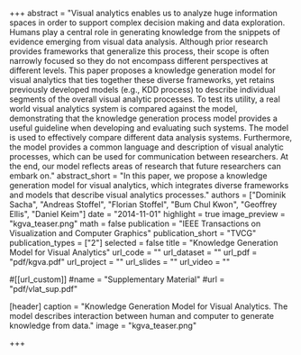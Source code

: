 +++
abstract = "Visual analytics enables us to analyze huge information spaces in order to support complex decision making and data exploration. Humans play a central role in generating knowledge from the snippets of evidence emerging from visual data analysis. Although prior research provides frameworks that generalize this process, their scope is often narrowly focused so they do not encompass different perspectives at different levels. This paper proposes a knowledge generation model for visual analytics that ties together these diverse frameworks, yet retains previously developed models (e.g., KDD process) to describe individual segments of the overall visual analytic processes. To test its utility, a real world visual analytics system is compared against the model, demonstrating that the knowledge generation process model provides a useful guideline when developing and evaluating such systems. The model is used to effectively compare different data analysis systems. Furthermore, the model provides a common language and description of visual analytic processes, which can be used for communication between researchers. At the end, our model reflects areas of research that future researchers can embark on."
abstract_short = "In this paper, we propose a knowledge generation model for visual analytics, which integrates diverse frameworks and models that describe visual analytics processes."
authors = ["Dominik Sacha", "Andreas Stoffel", "Florian Stoffel", "Bum Chul Kwon", "Geoffrey Ellis", "Daniel Keim"]
date = "2014-11-01"
highlight = true
image_preview = "kgva_teaser.png"
math = false
publication = "IEEE Transactions on Visualization and Computer Graphics"
publication_short = "TVCG"
publication_types = ["2"]
selected = false
title = "Knowledge Generation Model for Visual Analytics"
url_code = ""
url_dataset = ""
url_pdf = "pdf/kgva.pdf"
url_project = ""
url_slides = ""
url_video = ""

#[[url_custom]]
#name = "Supplementary Material"
#url = "pdf/vlat_sup.pdf"

[header]
  caption = "Knowledge Generation Model for Visual Analytics. The model describes interaction between human and computer to generate knowledge from data."
  image = "kgva_teaser.png"

+++

